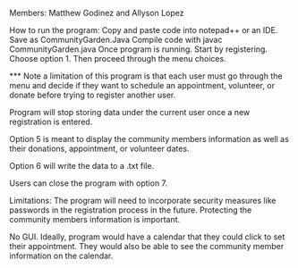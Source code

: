 Members: Matthew Godinez and Allyson Lopez


How to run the program:
Copy and paste code into notepad++  or an IDE. Save as CommunityGarden.Java    Compile code with javac CommunityGarden.java
Once program is running.
Start by registering. Choose option 1.
Then proceed through the menu choices.

*** Note a limitation of this program is that each user must go through the menu and decide if they want to schedule an appointment, volunteer, or donate before trying to register another user. 

Program will stop storing data under the current user once a new registration is entered. 

Option 5 is meant to display the community members information as well as their donations, appointment, or volunteer dates. 

Option 6 will write the data to a .txt file.

Users can close the program with option 7.

Limitations: 
The program will need to incorporate security measures like passwords in the registration process in the future. Protecting the community members information is important. 

No GUI. Ideally, program would have a calendar that they could click to set their appointment. They would also be able to see the community member information on the calendar.
